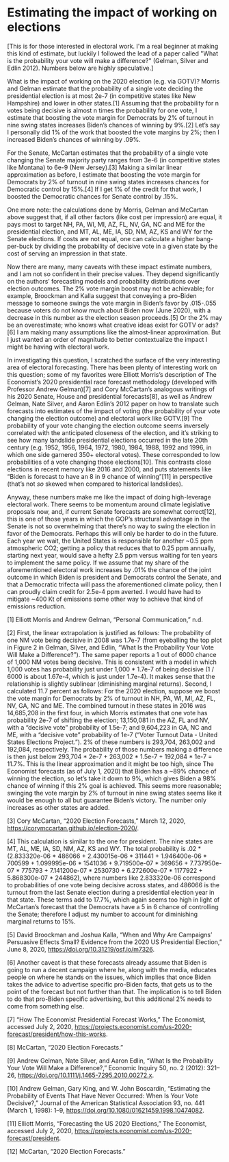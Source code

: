 # Estimating the impact of working on elections


[This is for those interested in electoral work. I'm a real beginner at making this kind of estimate, but luckily I followed the lead of a paper called "What is the probability your vote will make a difference?" (Gelman, Silver and Edlin 2012). Numbers below are highly speculative.]


What is the impact of working on the 2020 election (e.g. via GOTV)? Morris and Gelman estimate that the probability of a single vote deciding the presidential election is at most 2e-7 (in competitive states like New Hampshire) and lower in other states.[1] Assuming that the probability for n votes being decisive is almost n times the probability for one vote, I estimate that boosting the vote margin for Democrats by 2% of turnout in nine swing states increases Biden’s chances of winning by 9%.[2] Let’s say I personally did 1% of the work that boosted the vote margins by 2%; then I increased Biden’s chances of winning by .09%.


For the Senate, McCartan estimates that the probability of a single vote changing the Senate majority party ranges from 3e-6 (in competitive states like Montana) to 6e-9 (New Jersey).[3] Making a similar linear approximation as before, I estimate that boosting the vote margin for Democrats by 2% of turnout in nine swing states increases chances for Democratic control by 15%.[4] If I get 1% of the credit for that work, I boosted the Democratic chances for Senate control by .15%.


One more note: the calculations done by Morris, Gelman and McCartan above suggest that, if all other factors (like cost per impression) are equal, it pays most to target NH, PA, WI, MI, AZ, FL, NV, GA, NC and ME for the presidential election, and MT, AL, ME, IA, SD, NM, AZ, KS and WY for the Senate elections. If costs are not equal, one can calculate a higher bang-per-buck by dividing the probability of decisive vote in a given state by the cost of serving an impression in that state.


Now there are many, many caveats with these impact estimate numbers, and I am not so confident in their precise values. They depend significantly on the authors’ forecasting models and probability distributions over election outcomes. The 2% vote margin boost may not be achievable; for example, Broockman and Kalla suggest that conveying a pro-Biden message to someone swings the vote margin in Biden’s favor by .015-.055 because voters do not know much about Biden now (June 2020), with a decrease in this number as the election season proceeds.[5] Or the 2% may be an overestimate; who knows what creative ideas exist for GOTV or ads?[6] I am making many assumptions like the almost-linear approximation. But I just wanted an order of magnitude to better contextualize the impact I might be having with electoral work.


In investigating this question, I scratched the surface of the very interesting area of electoral forecasting. There has been plenty of interesting work on this question; some of my favorites were Elliott Morris’s description of The Economist’s 2020 presidential race forecast methodology (developed with Professor Andrew Gelman)[7] and Cory McCartan’s analogous writings of his 2020 Senate, House and presidential forecasts[8], as well as Andrew Gelman, Nate Silver, and Aaron Edlin’s 2012 paper on how to translate such forecasts into estimates of the impact of voting (the probability of your vote changing the election outcome) and electoral work like GOTV.[9] The probability of your vote changing the election outcome seems inversely correlated with the anticipated closeness of the election, and it’s striking to see how many landslide presidential elections occurred in the late 20th century (e.g. 1952, 1956, 1964, 1972, 1980, 1984, 1988, 1992 and 1996, in which one side garnered 350+ electoral votes). These corresponded to low probabilities of a vote changing those elections[10]. This contrasts close elections in recent memory like 2016 and 2000, and puts statements like “Biden is forecast to have an 8 in 9 chance of winning”[11] in perspective (that’s not *so* skewed when compared to historical landslides).


Anyway, these numbers make me like the impact of doing high-leverage electoral work. There seems to be momentum around climate legislative proposals now, and, if current Senate forecasts are somewhat correct[12], this is one of those years in which the GOP’s structural advantage in the Senate is not so overwhelming that there’s no way to swing the election in favor of the Democrats. Perhaps this will only be harder to do in the future. Each year we wait, the United States is responsible for another ~0.5 ppm atmospheric CO2; getting a policy that reduces that to 0.25 ppm annually, starting next year, would save a hefty 2.5 ppm versus waiting for ten years to implement the same policy. If we assume that my share of the aforementioned electoral work increases by .01% the chance of the joint outcome in which Biden is president and Democrats control the Senate, and that a Democratic trifecta will pass the aforementioned climate policy, then I can proudly claim credit for 2.5e-4 ppm averted. I would have had to mitigate ~400 Kt of emissions some other way to achieve that kind of emissions reduction.

[1] Elliott Morris and Andrew Gelman, “Personal Communication,” n.d.

[2] First, the linear extrapolation is justified as follows: The probability of one NM vote being decisive in 2008 was 1.7e-7 (from eyeballing the top plot in Figure 2 in Gelman, Silver, and Edlin, “What Is the Probability Your Vote Will Make a Difference?”). The same paper reports a 1 out of 6000 chance of 1,000 NM votes being decisive. This is consistent with a model in which 1,000 votes has probability just under 1,000 * 1.7e-7 of being decisive (1 / 6000 is about 1.67e-4, which is just under 1.7e-4). It makes sense that the relationship is slightly sublinear (diminishing marginal returns). Second, I calculated 11.7 percent as follows: For the 2020 election, suppose we boost the vote margin for Democrats by 2% of turnout in NH, PA, WI, MI, AZ, FL, NV, GA, NC and ME. The combined turnout in these states in 2016 was 14,685,208 in the first four, in which Morris estimates that one vote has probability 2e-7 of shifting the election; 13,150,081 in the AZ, FL and NV, with a “decisive vote” probability of 1.5e-7; and 9,604,223 in GA, NC and ME, with a “decisive vote” probability of 1e-7 (“Voter Turnout Data - United States Elections Project.”). 2% of these numbers is 293,704, 263,002 and 192,084, respectively. The probability of those numbers making a difference is then just below 293,704 * 2e-7 + 263,002 * 1.5e-7 + 192,084 * 1e-7 = 11.7%. This is the linear approximation and it might be too high, since The Economist forecasts (as of July 1, 2020) that Biden has a ~89% chance of winning the election, so let’s take it down to 9%, which gives Biden a 98% chance of winning if this 2% goal is achieved. This seems more reasonable; swinging the vote margin by 2% of turnout in nine swing states seems like it would be enough to all but guarantee Biden’s victory. The number only increases as other states are added.

[3] Cory McCartan, “2020 Election Forecasts,” March 12, 2020, https://corymccartan.github.io/election-2020/.

[4] This calculation is similar to the one for president. The nine states are MT, AL, ME, IA, SD, NM, AZ, KS and WY. The total probability is .02 * (2.833320e-06 * 486066 + 2.430015e-06 * 311441 + 1.946400e-06 * 700599 + 1.099995e-06 * 1541036 + 9.719500e-07 * 369656 + 7.737950e-07 * 775793 + 7.141200e-07 * 2530730 + 6.272600e-07 * 1177922 + 5.868300e-07 * 244862), where numbers like 2.833320e-06 correspond to probabilities of one vote being decisive across states, and 486066 is the turnout from the last Senate election during a presidential election year in that state. These terms add to 17.7%, which again seems too high in light of McCartan’s forecast that the Democrats have a 5 in 6 chance of controlling the Senate; therefore I adjust my number to account for diminishing marginal returns to 15%.

[5] David Broockman and Joshua Kalla, “When and Why Are Campaigns’ Persuasive Effects Small? Evidence from the 2020 US Presidential Election,” June 8, 2020, https://doi.org/10.31219/osf.io/m7326.

[6] Another caveat is that these forecasts already assume that Biden is going to run a decent campaign where he, along with the media, educates people on where he stands on the issues, which implies that once Biden takes the advice to advertise specific pro-Biden facts, that gets us to the point of the forecast but not further than that. The implication is to tell Biden to do that pro-Biden specific advertising, but this additional 2% needs to come from something else.

[7] “How The Economist Presidential Forecast Works,” The Economist, accessed July 2, 2020, https://projects.economist.com/us-2020-forecast/president/how-this-works.

[8] McCartan, “2020 Election Forecasts.”

[9] Andrew Gelman, Nate Silver, and Aaron Edlin, “What Is the Probability Your Vote Will Make a Difference?,” Economic Inquiry 50, no. 2 (2012): 321–26, https://doi.org/10.1111/j.1465-7295.2010.00272.x.

[10] Andrew Gelman, Gary King, and W. John Boscardin, “Estimating the Probability of Events That Have Never Occurred: When Is Your Vote Decisive?,” Journal of the American Statistical Association 93, no. 441 (March 1, 1998): 1–9, https://doi.org/10.1080/01621459.1998.10474082.

[11] Elliott Morris, “Forecasting the US 2020 Elections,” The Economist, accessed July 2, 2020, https://projects.economist.com/us-2020-forecast/president.

[12] McCartan, “2020 Election Forecasts.”
